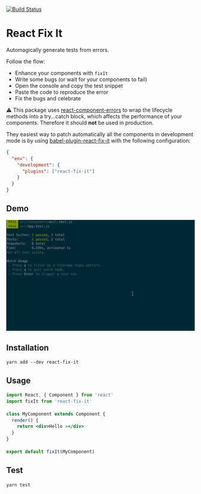 [![Build Status](https://travis-ci.org/MicheleBertoli/react-fix-it.svg?branch=master)](https://travis-ci.org/MicheleBertoli/react-fix-it)

# React Fix It
Automagically generate tests from errors.

Follow the flow:

- Enhance your components with `fixIt`
- Write some bugs (or wait for your components to fail)
- Open the console and copy the test snippet
- Paste the code to reproduce the error
- Fix the bugs and celebrate

:warning: This package uses [react-component-errors](https://github.com/staxmanade/react-component-errors) to wrap the lifecycle methods into a try...catch block, which affects the performance of your components. Therefore it should **not** be used in production.

They easiest way to patch automatically all the components in development mode is by using [babel-plugin-react-fix-it](https://github.com/MicheleBertoli/babel-plugin-react-fix-it) with the following configuration:
```json
{
  "env": {
    "development": {
      "plugins": ["react-fix-it"]
    }
  }
}
```

## Demo

![Demo](demo.gif)

## Installation

```
yarn add --dev react-fix-it
```

## Usage

```jsx
import React, { Component } from 'react'
import fixIt from 'react-fix-it'

class MyComponent extends Component {
  render() {
    return <div>Hello ⚛</div>
  }
}

export default fixIt(MyComponent)
```

## Test

```
yarn test
```
